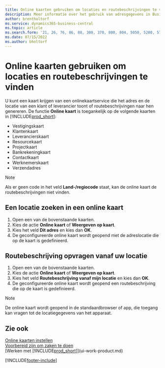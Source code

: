 ```yaml
---
title: Online kaarten gebruiken om locaties en routebeschrijvingen te vinden
description: Meer informatie over het gebruik van adresgegevens in Business Central om een online kaart met routebeschrijvingen te krijgen.
author: brentholtorf
ms.service: dynamics365-business-central
ms.topic: article
ms.search.form: '21, 26, 76, 86, 88, 300, 370, 800, 804, 5050, 5200, 5703'
ms.date: 07/15/2022
ms.author: bholtorf
---
```

# <a name="use-online-maps-to-find-locations-and-directions"></a>Online kaarten gebruiken om locaties en routebeschrijvingen te vinden

U kunt een kaart krijgen van een onlinekaartservice die het adres en de locatie van een klant of leverancier toont of routebeschrijvingen naar hen genereren. De functie **Online kaart** is toegankelijk op de volgende kaarten in [!INCLUDE[prod_short](includes/prod_short.md)]:

* Vestigingskaart
* Klantenkaart
* Leverancierskaart
* Resourcekaart
* Projectkaart
* Bankrekeningkaart
* Contactkaart
* Werknemerskaart
* Verzendadres

> [!NOTE]
> Als er geen code in het veld **Land-/regiocode** staat, kan de online kaart de routebeschrijvingen niet vinden.

## <a name="find-a-location-in-an-online-map"></a>Een locatie zoeken in een online kaart

1. Open een van de bovenstaande kaarten.
2. Kies de actie **Online kaart** of **Weergeven op kaart**.
3. Kies het veld **Dit adres** en kies dan **OK**.
4. De geconfigureerde online kaart wordt geopend met de adreslocatie die op de kaart is gedefinieerd.

## <a name="get-route-directions-from-your-location"></a>Routebeschrijving opvragen vanaf uw locatie

1. Open een van de bovenstaande kaarten.
2. Kies de actie **Online kaart** of **Weergeven op kaart**.
3. Kies het veld **Routebeschrijving vanaf mijn locatie** en kies dan **OK**.
4. De geconfigureerde online kaart wordt geopend een routebeschrijving die op de kaart is gedefinieerd.

> [!NOTE]
> De online kaart wordt geopend in de standaardbrowser of app, die toegang kan vragen tot de locatiegegevens van het apparaat.

## <a name="see-also"></a>Zie ook

[Online kaarten instellen](across-online-maps-setup.md)  
[Voorbereid zijn om zaken te doen](ui-get-ready-business.md)  
[Werken met [!INCLUDE[prod_short](includes/prod_short.md)]](ui-work-product.md)  

[!INCLUDE[footer-include](includes/footer-banner.md)]
